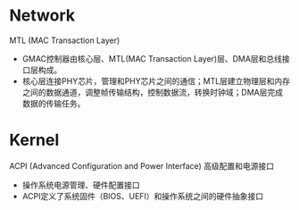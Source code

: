 # Network 

MTL (MAC Transaction Layer)
- GMAC控制器由核心层、MTL(MAC Transaction Layer)层、DMA层和总线接口层构成。
- 核心层连接PHY芯片，管理和PHY芯片之间的通信；MTL层建立物理层和内存之间的数据通道，调整帧传输结构，控制数据流，转换时钟域；DMA层完成数据的传输任务。


# Kernel
ACPI (Advanced Configuration and Power Interface) 高级配置和电源接口
- 操作系统电源管理、硬件配置接口
- ACPI定义了系统固件（BIOS、UEFI）和操作系统之间的硬件抽象接口